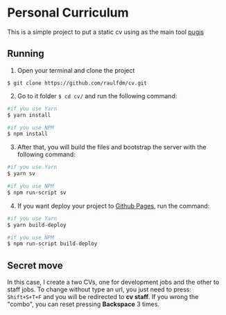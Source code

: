 # Personal Curriculum

This is a simple project to put a static cv using as the main tool [pugjs](https://pugjs.org/)

## Running

1. Open your terminal and clone the project
```
$ git clone https://github.com/raulfdm/cv.git
```
2. Go to it folder `$ cd cv/` and run the following command:

```bash
#if you use Yarn
$ yarn install

#if you use NPM
$ npm install
```

3. After that, you will build the files and bootstrap the server with the following command:
```bash
#if you use Yarn
$ yarn sv

#if you use NPM
$ npm run-script sv
```

4. If you want deploy your project to [Github Pages](https://pages.github.com/), run the command:
```bash
#if you use Yarn
$ yarn build-deploy

#if you use NPM
$ npm run-script build-deploy
```

## Secret move

In this case, I create a two CVs, one for development jobs and the other to staff jobs. To change without type an url, you just need to press: `Shift+S+T+F` and you will be redirected to **cv staff**. If you wrong the "combo", you can reset pressing **Backspace** 3 times.